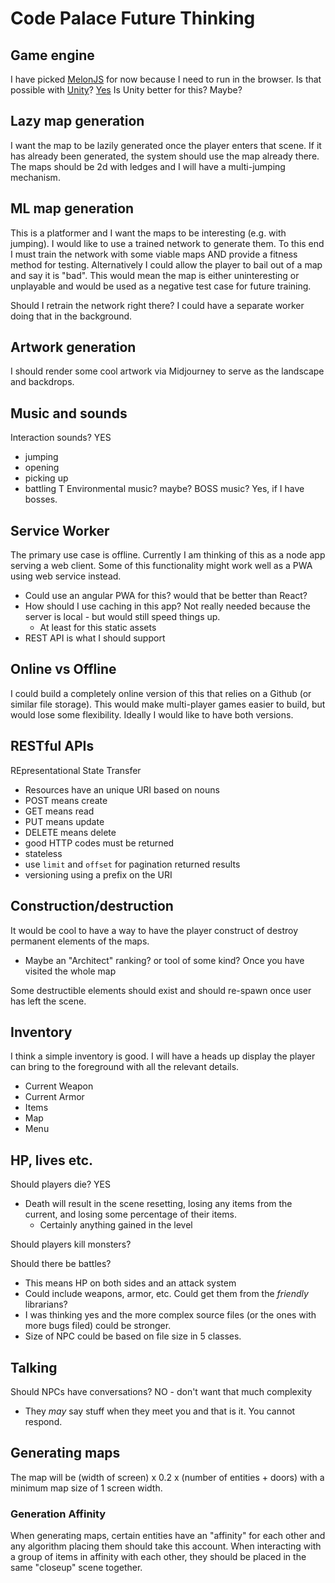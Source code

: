 # Code Palace Future Thinking

## Game engine

I have picked [MelonJS](https://melonjs.org) for now because I need to run in the browser.
Is that possible with [Unity](https://unity.com)? [Yes](https://stackoverflow.com/questions/37720559/how-to-run-unity-game-on-browser)
Is Unity better for this? Maybe?

## Lazy map generation

I want the map to be lazily generated once the player enters that scene. If it has already been generated, the system should use the map already there. The maps should be 2d with ledges and I will have a multi-jumping mechanism.

## ML map generation

This is a platformer and I want the maps to be interesting (e.g. with jumping). I would like to use a trained network to generate them. To this end I must train the network with some viable maps AND provide a fitness method for testing. Alternatively I could allow the player to bail out of a map and say it is "bad". This would mean the map is either uninteresting or unplayable and would be used as a negative test case for future training.

Should I retrain the network right there? I could have a separate worker doing that in the background.

## Artwork generation

I should render some cool artwork via Midjourney to serve as the landscape and backdrops.

## Music and sounds

Interaction sounds? YES
- jumping
- opening
- picking up
- battling
T
Environmental music? maybe?
BOSS music? Yes, if I have bosses.

## Service Worker

The primary use case is offline. Currently I am thinking of this as a node app serving a web client.
Some of this functionality might work well as a PWA using web service instead.

- Could use an angular PWA for this? would that be better than React?
- How should I use caching in this app? Not really needed because the server is local - but would still speed things up.
  - At least for this static assets
- REST API is what I should support

## Online vs Offline

I could build a completely online version of this that relies on a Github (or similar file storage). This would make multi-player games easier to build, but would lose some flexibility. Ideally I would like to have both versions.

## RESTful APIs

REpresentational State Transfer

- Resources have an unique URI based on nouns
- POST means create
- GET means read
- PUT means update
- DELETE means delete
- good HTTP codes must be returned
- stateless
- use `limit` and `offset` for pagination returned results
- versioning using a prefix on the URI

## Construction/destruction

It would be cool to have a way to have the player construct of destroy permanent elements of the maps.
- Maybe an "Architect" ranking? or tool of some kind? Once you have visited the whole map

Some destructible elements should exist and should re-spawn once user has left the scene.

## Inventory

I think a simple inventory is good. I will have a heads up display the player can bring to the foreground with all the relevant details.

- Current Weapon
- Current Armor
- Items
- Map
- Menu

## HP, lives etc.

Should players die? YES

- Death will result in the scene resetting, losing any items from the current, and losing some percentage of their items.
  - Certainly anything gained in the level

Should players kill monsters?

Should there be battles?

- This means HP on both sides and an attack system
- Could include weapons, armor, etc. Could get them from the _friendly_ librarians?
- I was thinking yes and the more complex source files (or the ones with more bugs filed) could be stronger.
- Size of NPC could be based on file size in 5 classes.

## Talking

Should NPCs have conversations? NO - don't want that much complexity

- They _may_ say stuff when they meet you and that is it. You cannot respond.

## Generating maps

The map will be (width of screen) x 0.2 x (number of entities + doors) with a minimum map size of 1 screen width.

### Generation Affinity

When generating maps, certain entities have an "affinity" for each other and any algorithm placing them should take this account.
When interacting with a group of items in affinity with each other, they should be placed in the same "closeup" scene together.

